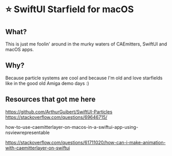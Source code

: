 # :star: SwiftUI Starfield for macOS

## What?
This is just me foolin' around in the murky waters of CAEmitters, SwiftUI and macOS apps.

## Why?
Because particle systems are cool and because I'm old and love starfields like in the good old Amiga demo days :)

## Resources that got me here
https://github.com/ArthurGuibert/SwiftUI-Particles
https://stackoverflow.com/questions/69646715/

how-to-use-caemitterlayer-on-macos-in-a-swiftui-app-using-nsviewrepresentable

https://stackoverflow.com/questions/61711020/how-can-i-make-animation-with-caemitterlayer-on-swiftui